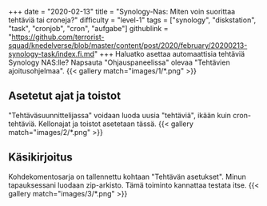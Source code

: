 +++
date = "2020-02-13"
title = "Synology-Nas: Miten voin suorittaa tehtäviä tai croneja?"
difficulty = "level-1"
tags = ["synology", "diskstation", "task", "cronjob", "cron", "aufgabe"]
githublink = "https://github.com/terrorist-squad/knedelverse/blob/master/content/post/2020/february/20200213-synology-task/index.fi.md"
+++
Haluatko asettaa automaattisia tehtäviä Synology NAS:lle? Napsauta "Ohjauspaneelissa" olevaa "Tehtävien ajoitusohjelmaa".
{{< gallery match="images/1/*.png" >}}

## Asetetut ajat ja toistot
"Tehtäväsuunnittelijassa" voidaan luoda uusia "tehtäviä", ikään kuin cron-tehtäviä. Kellonajat ja toistot asetetaan tässä.
{{< gallery match="images/2/*.png" >}}

## Käsikirjoitus
Kohdekomentosarja on tallennettu kohtaan "Tehtävän asetukset". Minun tapauksessani luodaan zip-arkisto. Tämä toiminto kannattaa testata itse.
{{< gallery match="images/3/*.png" >}}
